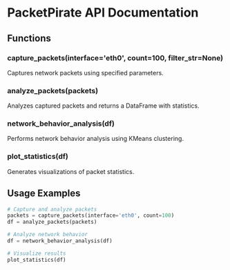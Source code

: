 
# PacketPirate API Documentation

## Functions

### capture_packets(interface='eth0', count=100, filter_str=None)
Captures network packets using specified parameters.

### analyze_packets(packets)
Analyzes captured packets and returns a DataFrame with statistics.

### network_behavior_analysis(df)
Performs network behavior analysis using KMeans clustering.

### plot_statistics(df)
Generates visualizations of packet statistics.

## Usage Examples
```python
# Capture and analyze packets
packets = capture_packets(interface='eth0', count=100)
df = analyze_packets(packets)

# Analyze network behavior
df = network_behavior_analysis(df)

# Visualize results
plot_statistics(df)
```

